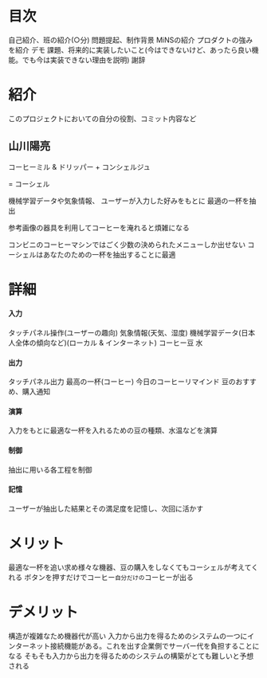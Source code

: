 # 目次
自己紹介、班の紹介(○分)
問題提起、制作背景
MiNSの紹介
プロダクトの強みを紹介
デモ
課題、将来的に実装したいこと(今はできないけど、あったら良い機能。でも今は実装できない理由を説明)
謝辞

# 紹介
このプロジェクトにおいての自分の役割、コミット内容など
## 山川陽亮
コーヒーミル & ドリッパー + 
 コンシェルジュ 

= コーシェル

機械学習データや気象情報、
ユーザーが入力した好みをもとに
最適の一杯を抽出

参考画像の器具を利用してコーヒーを淹れると煩雑になる

コンビニのコーヒーマシンではごく少数の決められたメニューしか出せない
コーシェルはあなたのための一杯を抽出することに最適


# 詳細

#### 入力
タッチパネル操作(ユーザーの趣向)
気象情報(天気、湿度)
機械学習データ(日本人全体の傾向など)(ローカル & インターネット)
コーヒー豆
水

#### 出力
タッチパネル出力
最高の一杯(コーヒー)
今日のコーヒーリマインド
豆のおすすめ、購入通知

#### 演算
入力をもとに最適な一杯を入れるための豆の種類、水温などを演算

#### 制御
抽出に用いる各工程を制御

#### 記憶
ユーザーが抽出した結果とその満足度を記憶し、次回に活かす

# メリット

最適な一杯を追い求め様々な機器、豆の購入をしなくてもコーシェルが考えてくれる
ボタンを押すだけでコーヒー`自分だけの`コーヒーが出る

# デメリット
構造が複雑なため機器代が高い
入力から出力を得るためのシステムの一つにインターネット接続機能がある。これを出す企業側でサーバー代を負担することになる
そもそも入力から出力を得るためのシステムの構築がとても難しいと予想される